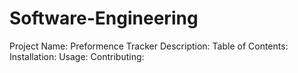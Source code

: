 # Software-Engineering
Project Name: Preformence Tracker
Description:
Table of Contents:
Installation:
Usage:
Contributing:
